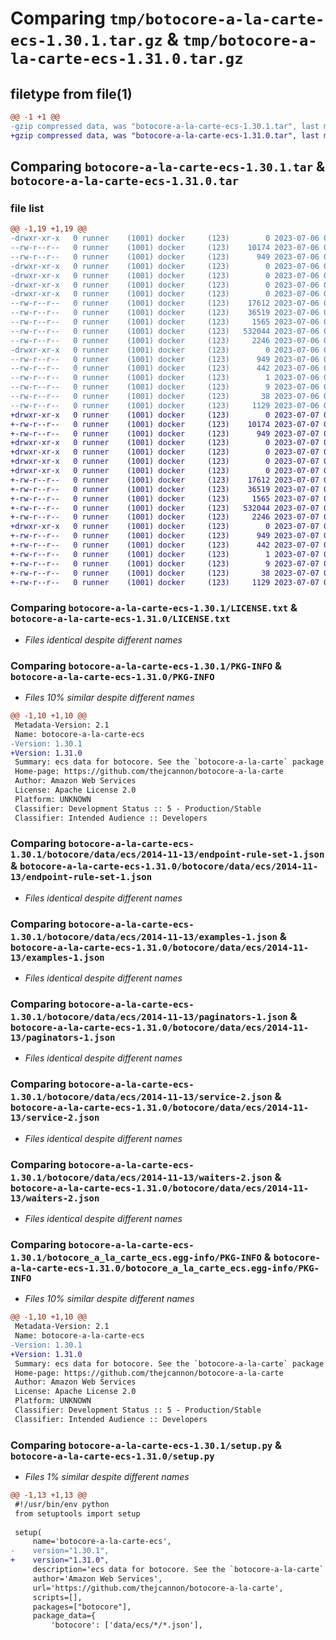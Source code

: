 # Comparing `tmp/botocore-a-la-carte-ecs-1.30.1.tar.gz` & `tmp/botocore-a-la-carte-ecs-1.31.0.tar.gz`

## filetype from file(1)

```diff
@@ -1 +1 @@
-gzip compressed data, was "botocore-a-la-carte-ecs-1.30.1.tar", last modified: Thu Jul  6 01:45:04 2023, max compression
+gzip compressed data, was "botocore-a-la-carte-ecs-1.31.0.tar", last modified: Fri Jul  7 01:43:54 2023, max compression
```

## Comparing `botocore-a-la-carte-ecs-1.30.1.tar` & `botocore-a-la-carte-ecs-1.31.0.tar`

### file list

```diff
@@ -1,19 +1,19 @@
-drwxr-xr-x   0 runner    (1001) docker     (123)        0 2023-07-06 01:45:04.046784 botocore-a-la-carte-ecs-1.30.1/
--rw-r--r--   0 runner    (1001) docker     (123)    10174 2023-07-06 01:45:03.000000 botocore-a-la-carte-ecs-1.30.1/LICENSE.txt
--rw-r--r--   0 runner    (1001) docker     (123)      949 2023-07-06 01:45:04.046784 botocore-a-la-carte-ecs-1.30.1/PKG-INFO
-drwxr-xr-x   0 runner    (1001) docker     (123)        0 2023-07-06 01:45:04.046784 botocore-a-la-carte-ecs-1.30.1/botocore/
-drwxr-xr-x   0 runner    (1001) docker     (123)        0 2023-07-06 01:45:04.046784 botocore-a-la-carte-ecs-1.30.1/botocore/data/
-drwxr-xr-x   0 runner    (1001) docker     (123)        0 2023-07-06 01:45:04.046784 botocore-a-la-carte-ecs-1.30.1/botocore/data/ecs/
-drwxr-xr-x   0 runner    (1001) docker     (123)        0 2023-07-06 01:45:04.046784 botocore-a-la-carte-ecs-1.30.1/botocore/data/ecs/2014-11-13/
--rw-r--r--   0 runner    (1001) docker     (123)    17612 2023-07-06 01:44:40.000000 botocore-a-la-carte-ecs-1.30.1/botocore/data/ecs/2014-11-13/endpoint-rule-set-1.json
--rw-r--r--   0 runner    (1001) docker     (123)    36519 2023-07-06 01:44:40.000000 botocore-a-la-carte-ecs-1.30.1/botocore/data/ecs/2014-11-13/examples-1.json
--rw-r--r--   0 runner    (1001) docker     (123)     1565 2023-07-06 01:44:40.000000 botocore-a-la-carte-ecs-1.30.1/botocore/data/ecs/2014-11-13/paginators-1.json
--rw-r--r--   0 runner    (1001) docker     (123)   532044 2023-07-06 01:44:40.000000 botocore-a-la-carte-ecs-1.30.1/botocore/data/ecs/2014-11-13/service-2.json
--rw-r--r--   0 runner    (1001) docker     (123)     2246 2023-07-06 01:44:40.000000 botocore-a-la-carte-ecs-1.30.1/botocore/data/ecs/2014-11-13/waiters-2.json
-drwxr-xr-x   0 runner    (1001) docker     (123)        0 2023-07-06 01:45:04.046784 botocore-a-la-carte-ecs-1.30.1/botocore_a_la_carte_ecs.egg-info/
--rw-r--r--   0 runner    (1001) docker     (123)      949 2023-07-06 01:45:04.000000 botocore-a-la-carte-ecs-1.30.1/botocore_a_la_carte_ecs.egg-info/PKG-INFO
--rw-r--r--   0 runner    (1001) docker     (123)      442 2023-07-06 01:45:04.000000 botocore-a-la-carte-ecs-1.30.1/botocore_a_la_carte_ecs.egg-info/SOURCES.txt
--rw-r--r--   0 runner    (1001) docker     (123)        1 2023-07-06 01:45:04.000000 botocore-a-la-carte-ecs-1.30.1/botocore_a_la_carte_ecs.egg-info/dependency_links.txt
--rw-r--r--   0 runner    (1001) docker     (123)        9 2023-07-06 01:45:04.000000 botocore-a-la-carte-ecs-1.30.1/botocore_a_la_carte_ecs.egg-info/top_level.txt
--rw-r--r--   0 runner    (1001) docker     (123)       38 2023-07-06 01:45:04.046784 botocore-a-la-carte-ecs-1.30.1/setup.cfg
--rw-r--r--   0 runner    (1001) docker     (123)     1129 2023-07-06 01:45:03.000000 botocore-a-la-carte-ecs-1.30.1/setup.py
+drwxr-xr-x   0 runner    (1001) docker     (123)        0 2023-07-07 01:43:54.755314 botocore-a-la-carte-ecs-1.31.0/
+-rw-r--r--   0 runner    (1001) docker     (123)    10174 2023-07-07 01:43:54.000000 botocore-a-la-carte-ecs-1.31.0/LICENSE.txt
+-rw-r--r--   0 runner    (1001) docker     (123)      949 2023-07-07 01:43:54.755314 botocore-a-la-carte-ecs-1.31.0/PKG-INFO
+drwxr-xr-x   0 runner    (1001) docker     (123)        0 2023-07-07 01:43:54.751314 botocore-a-la-carte-ecs-1.31.0/botocore/
+drwxr-xr-x   0 runner    (1001) docker     (123)        0 2023-07-07 01:43:54.751314 botocore-a-la-carte-ecs-1.31.0/botocore/data/
+drwxr-xr-x   0 runner    (1001) docker     (123)        0 2023-07-07 01:43:54.751314 botocore-a-la-carte-ecs-1.31.0/botocore/data/ecs/
+drwxr-xr-x   0 runner    (1001) docker     (123)        0 2023-07-07 01:43:54.755314 botocore-a-la-carte-ecs-1.31.0/botocore/data/ecs/2014-11-13/
+-rw-r--r--   0 runner    (1001) docker     (123)    17612 2023-07-07 01:43:28.000000 botocore-a-la-carte-ecs-1.31.0/botocore/data/ecs/2014-11-13/endpoint-rule-set-1.json
+-rw-r--r--   0 runner    (1001) docker     (123)    36519 2023-07-07 01:43:28.000000 botocore-a-la-carte-ecs-1.31.0/botocore/data/ecs/2014-11-13/examples-1.json
+-rw-r--r--   0 runner    (1001) docker     (123)     1565 2023-07-07 01:43:28.000000 botocore-a-la-carte-ecs-1.31.0/botocore/data/ecs/2014-11-13/paginators-1.json
+-rw-r--r--   0 runner    (1001) docker     (123)   532044 2023-07-07 01:43:28.000000 botocore-a-la-carte-ecs-1.31.0/botocore/data/ecs/2014-11-13/service-2.json
+-rw-r--r--   0 runner    (1001) docker     (123)     2246 2023-07-07 01:43:28.000000 botocore-a-la-carte-ecs-1.31.0/botocore/data/ecs/2014-11-13/waiters-2.json
+drwxr-xr-x   0 runner    (1001) docker     (123)        0 2023-07-07 01:43:54.755314 botocore-a-la-carte-ecs-1.31.0/botocore_a_la_carte_ecs.egg-info/
+-rw-r--r--   0 runner    (1001) docker     (123)      949 2023-07-07 01:43:54.000000 botocore-a-la-carte-ecs-1.31.0/botocore_a_la_carte_ecs.egg-info/PKG-INFO
+-rw-r--r--   0 runner    (1001) docker     (123)      442 2023-07-07 01:43:54.000000 botocore-a-la-carte-ecs-1.31.0/botocore_a_la_carte_ecs.egg-info/SOURCES.txt
+-rw-r--r--   0 runner    (1001) docker     (123)        1 2023-07-07 01:43:54.000000 botocore-a-la-carte-ecs-1.31.0/botocore_a_la_carte_ecs.egg-info/dependency_links.txt
+-rw-r--r--   0 runner    (1001) docker     (123)        9 2023-07-07 01:43:54.000000 botocore-a-la-carte-ecs-1.31.0/botocore_a_la_carte_ecs.egg-info/top_level.txt
+-rw-r--r--   0 runner    (1001) docker     (123)       38 2023-07-07 01:43:54.755314 botocore-a-la-carte-ecs-1.31.0/setup.cfg
+-rw-r--r--   0 runner    (1001) docker     (123)     1129 2023-07-07 01:43:54.000000 botocore-a-la-carte-ecs-1.31.0/setup.py
```

### Comparing `botocore-a-la-carte-ecs-1.30.1/LICENSE.txt` & `botocore-a-la-carte-ecs-1.31.0/LICENSE.txt`

 * *Files identical despite different names*

### Comparing `botocore-a-la-carte-ecs-1.30.1/PKG-INFO` & `botocore-a-la-carte-ecs-1.31.0/PKG-INFO`

 * *Files 10% similar despite different names*

```diff
@@ -1,10 +1,10 @@
 Metadata-Version: 2.1
 Name: botocore-a-la-carte-ecs
-Version: 1.30.1
+Version: 1.31.0
 Summary: ecs data for botocore. See the `botocore-a-la-carte` package for more info.
 Home-page: https://github.com/thejcannon/botocore-a-la-carte
 Author: Amazon Web Services
 License: Apache License 2.0
 Platform: UNKNOWN
 Classifier: Development Status :: 5 - Production/Stable
 Classifier: Intended Audience :: Developers
```

### Comparing `botocore-a-la-carte-ecs-1.30.1/botocore/data/ecs/2014-11-13/endpoint-rule-set-1.json` & `botocore-a-la-carte-ecs-1.31.0/botocore/data/ecs/2014-11-13/endpoint-rule-set-1.json`

 * *Files identical despite different names*

### Comparing `botocore-a-la-carte-ecs-1.30.1/botocore/data/ecs/2014-11-13/examples-1.json` & `botocore-a-la-carte-ecs-1.31.0/botocore/data/ecs/2014-11-13/examples-1.json`

 * *Files identical despite different names*

### Comparing `botocore-a-la-carte-ecs-1.30.1/botocore/data/ecs/2014-11-13/paginators-1.json` & `botocore-a-la-carte-ecs-1.31.0/botocore/data/ecs/2014-11-13/paginators-1.json`

 * *Files identical despite different names*

### Comparing `botocore-a-la-carte-ecs-1.30.1/botocore/data/ecs/2014-11-13/service-2.json` & `botocore-a-la-carte-ecs-1.31.0/botocore/data/ecs/2014-11-13/service-2.json`

 * *Files identical despite different names*

### Comparing `botocore-a-la-carte-ecs-1.30.1/botocore/data/ecs/2014-11-13/waiters-2.json` & `botocore-a-la-carte-ecs-1.31.0/botocore/data/ecs/2014-11-13/waiters-2.json`

 * *Files identical despite different names*

### Comparing `botocore-a-la-carte-ecs-1.30.1/botocore_a_la_carte_ecs.egg-info/PKG-INFO` & `botocore-a-la-carte-ecs-1.31.0/botocore_a_la_carte_ecs.egg-info/PKG-INFO`

 * *Files 10% similar despite different names*

```diff
@@ -1,10 +1,10 @@
 Metadata-Version: 2.1
 Name: botocore-a-la-carte-ecs
-Version: 1.30.1
+Version: 1.31.0
 Summary: ecs data for botocore. See the `botocore-a-la-carte` package for more info.
 Home-page: https://github.com/thejcannon/botocore-a-la-carte
 Author: Amazon Web Services
 License: Apache License 2.0
 Platform: UNKNOWN
 Classifier: Development Status :: 5 - Production/Stable
 Classifier: Intended Audience :: Developers
```

### Comparing `botocore-a-la-carte-ecs-1.30.1/setup.py` & `botocore-a-la-carte-ecs-1.31.0/setup.py`

 * *Files 1% similar despite different names*

```diff
@@ -1,13 +1,13 @@
 #!/usr/bin/env python
 from setuptools import setup
 
 setup(
     name='botocore-a-la-carte-ecs',
-    version="1.30.1",
+    version="1.31.0",
     description='ecs data for botocore. See the `botocore-a-la-carte` package for more info.',
     author='Amazon Web Services',
     url='https://github.com/thejcannon/botocore-a-la-carte',
     scripts=[],
     packages=["botocore"],
     package_data={
         'botocore': ['data/ecs/*/*.json'],
```

